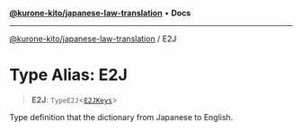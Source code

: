 [**@kurone-kito/japanese-law-translation**](../README.md) • **Docs**

***

[@kurone-kito/japanese-law-translation](../globals.md) / E2J

# Type Alias: E2J

> **E2J**: `TypeE2J`\<[`E2JKeys`](E2JKeys.md)\>

Type definition that the dictionary from Japanese to English.

